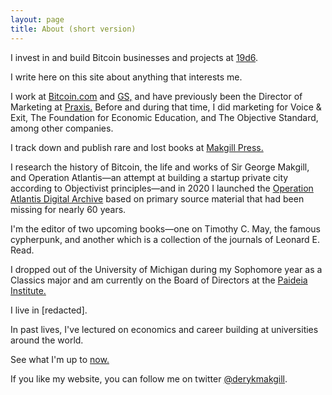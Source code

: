 ```yaml
---
layout: page
title: About (short version)
---
```


I invest in and build Bitcoin businesses and projects at [19d6](https://19d6.ch).

I write here on this site about anything that interests me.

I work at [Bitcoin.com](https://bitcoin.com) and [GS,](/glockstore) and have previously been the Director of Marketing at [Praxis.](/praxis) Before and during that time, I did marketing for Voice & Exit, The Foundation for Economic Education, and The Objective Standard, among other companies.

I track down and publish rare and lost books at [Makgill Press.](https://press.makgill.ch)

I research the history of Bitcoin, the life and works of Sir George Makgill, and Operation Atlantis—an attempt at building a startup private city according to Objectivist principles—and in 2020 I launched the [Operation Atlantis Digital Archive](https://operationatlantis.ch) based on primary source material that had been missing for nearly 60 years.

I'm the editor of two upcoming books—one on Timothy C. May, the famous cypherpunk, and another which is a collection of the journals of Leonard E. Read.

I dropped out of the University of Michigan during my Sophomore year as a Classics major and am currently on the Board of Directors at the [Paideia Institute.](https://www.paideiainstitute.org/)

I live in [redacted].

In past lives, I've lectured on economics and career building at universities around the world.

See what I'm up to [now.](/now)

If you like my website, you can follow me on twitter [@derykmakgill](https://twitter.com/derykmakgill).
